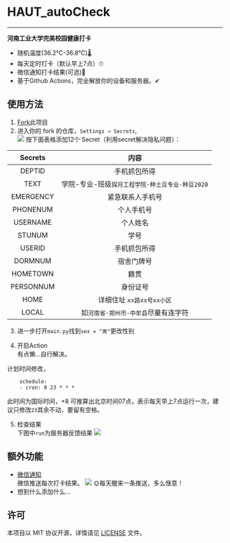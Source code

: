 # HAUT_autoCheck

-------

**河南工业大学完美校园健康打卡**
* 随机温度(36.2℃-36.8℃)🌡
* 每天定时打卡（默认早上7点）⏱
* 微信通知打卡结果(可选)💬
* 基于Github Actions，完全解放你的设备和服务器。✔

## 使用方法 
1. [Fork](https://github.com/YooKing/HAUT_autoCheck/fork)此项目  
2. 进入你的 fork 的仓库，`Settings → Secrets`,  
![](/img/secret.png)
按下面表格添加12个 Secret（利用secret解决隐私问题）：  

<div align=center>

| Secrets| 内容 |
| :----:| :----: |
|DEPTID|手机抓包所得|
|TEXT|学院-专业-班级`探月工程学院-种土豆专业-种豆2020`
|EMERGENCY|紧急联系人手机号|x
|PHONENUM|个人手机号|
|USERNAME|个人姓名|
|STUNUM|学号|
|USERID|手机抓包所得|
|DORMNUM|宿舍门牌号|
|HOMETOWN|籍贯|
|PERSONNUM|身份证号|
|HOME|详细住址 `xx路xx号xx小区`|
|LOCAL|如`河南省-郑州市-中牟县`尽量有连字符
</div>  

3. 进一步打开`main.py`找到`sex = "男"`更改性别

4. 开启Action  
有点懒...自行解决。

计划时间修改，  
```
    schedule:
    - cron: 0 23 * * * 
```  
此时间为国际时间，+8 可推算出北京时间07点，表示每天早上7点运行一次，建议只修改`23`其余不动，要留有空格。  

5. 检查结果  
下图中`run`为服务器反馈结果
![](/img/result.png)  

## 额外功能
* [微信通知](https://github.com/YooKing/HAUT_autoCheck/wiki#wechat)  
微信推送每次打卡结果。
![](/img/wechat.jpg)
🌞每天醒来一条推送，多么惬意！  
* 想到什么添加什么...

## 许可

本项目以 MIT 协议开源，详情请见 [LICENSE](LICENSE) 文件。
